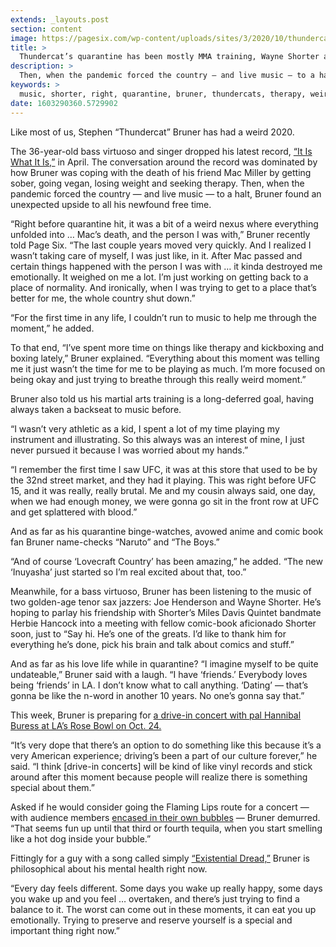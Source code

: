 ```yaml
--- 
extends: _layouts.post 
section: content 
image: https://pagesix.com/wp-content/uploads/sites/3/2020/10/thundercat.jpg?quality=90&strip=all&w=1200 
title: > 
  Thundercat’s quarantine has been mostly MMA training, Wayne Shorter and therapy 
description: > 
  Then, when the pandemic forced the country — and live music — to a halt, Bruner found an unexpected upside to all his newfound free time.“Right before quarantine hit, it was a bit of a weird nexus where everything unfolded into … Mac’s death, and the person I was with,” Bruner recently told Page Six.To that end, “I’ve spent more time on things like therapy and kickboxing and boxing lately,” Bruner explained.“Everything about this moment was telling me it just wasn’t the time for me to be playing as much.This was right before UFC 15, and it was really, really brutal. 
keywords: > 
  music, shorter, right, quarantine, bruner, thundercats, therapy, weird, really, playing, ufc, training, wasnt, mma, wayne, trying 
date: 1603290360.5729902 
--- 
```

<div><p>Like most of us, Stephen &#8220;Thundercat&#8221; Bruner has had a weird 2020.</p>
<p>The 36-year-old bass virtuoso and singer dropped his latest record, <a href="https://ninjatune.net/release/thundercat/it-is-what-it-is" rel="noopener noreferrer" target="_blank">&#8220;It Is What It Is,&#8221;</a> in April. The conversation around the record was dominated by how Bruner was coping with the death of his friend Mac Miller by getting sober, going vegan, losing weight and seeking therapy. Then, when the pandemic forced the country &#8212; and live music &#8212; to a halt, Bruner found an unexpected upside to all his newfound free time.</p>
<p>&#8220;Right before quarantine hit, it was a bit of a weird nexus where everything unfolded into &#8230; Mac&#8217;s death, and the person I was with,&#8221; Bruner recently told Page Six. &#8220;The last couple years moved very quickly. And I realized I wasn&#8217;t taking care of myself, I was just like, in it. After Mac passed and certain things happened with the person I was with &#8230; it kinda destroyed me emotionally. It weighed on me a lot. I&#8217;m just working on getting back to a place of normality. And ironically, when I was trying to get to a place that&#8217;s better for me, the whole country shut down.&#8221;</p>
<p>&#8220;For the first time in any life, I couldn&#8217;t run to music to help me through the moment,&#8221; he added.</p>
<p>To that end, &#8220;I&#8217;ve spent more time on things like therapy and kickboxing and boxing lately,&#8221; Bruner explained. &#8220;Everything about this moment was telling me it just wasn&#8217;t the time for me to be playing as much. I&#8217;m more focused on being okay and just trying to breathe through this really weird moment.&#8221;</p>
<p></p>
<p>Bruner also told us his martial arts training is a long-deferred goal, having always taken a backseat to music before.</p>
<p>&#8220;I wasn&#8217;t very athletic as a kid, I spent a lot of my time playing my instrument and illustrating. So this always was an interest of mine, I just never pursued it because I was worried about my hands.&#8221;</p>
<p>&#8220;I remember the first time I saw UFC, it was at this store that used to be by the 32nd street market, and they had it playing. This was right before UFC 15, and it was really, really brutal. Me and my cousin always said, one day, when we had enough money, we were gonna go sit in the front row at UFC and get splattered with blood.&#8221;</p>
<p>And as far as his quarantine binge-watches, avowed anime and comic book fan Bruner name-checks &#8220;Naruto&#8221; and &#8220;The Boys.&#8221;</p>
<p>&#8220;And of course &#8216;Lovecraft Country&#8217; has been amazing,&#8221; he added. &#8220;The new &#8216;Inuyasha&#8217; just started so I&#8217;m real excited about that, too.&#8221;</p>
<p>Meanwhile, for a bass virtuoso, Bruner has been listening to the music of two golden-age tenor sax jazzers: Joe Henderson and Wayne Shorter. He&#8217;s hoping to parlay his friendship with Shorter&#8217;s Miles Davis Quintet bandmate Herbie Hancock into a meeting with fellow comic-book aficionado Shorter soon, just to &#8220;Say hi. He&#8217;s one of the greats. I&#8217;d like to thank him for everything he&#8217;s done, pick his brain and talk about comics and stuff.&#8221;</p>
<p></p>
<p>And as far as his love life while in quarantine? &#8220;I imagine myself to be quite undateable,&#8221; Bruner said with a laugh. &#8220;I have &#8216;friends.&#8217; Everybody loves being &#8216;friends&#8217; in LA. I don&#8217;t know what to call anything. &#8216;Dating&#8217; &#8212; that&#8217;s gonna be like the n-word in another 10 years. No one&#8217;s gonna say that.&#8221;</p>
<p>This week, Bruner is preparing for <a href="https://rosebowlstadium.com/events/details/108/thundercat-and-hannibal-buress" rel="noopener noreferrer" target="_blank">a drive-in concert with pal Hannibal Buress at LA&#8217;s Rose Bowl on Oct. 24.</a></p>
<p>&#8220;It&#8217;s very dope that there&#8217;s an option to do something like this because it&#8217;s a very American experience; driving&#8217;s been a part of our culture forever,&#8221; he said. &#8220;I think [drive-in concerts] will be kind of like vinyl records and stick around after this moment because people will realize there is something special about them.&#8221;</p>
<p>Asked if he would consider going the Flaming Lips route for a concert &#8212; with audience members <a href="https://nypost.com/2020/10/15/the-flaming-lips-perform-for-audience-inside-plastic-bubbles/?_ga=2.268698614.620586509.1603132926-1787833842.1590516714" rel="noopener noreferrer" target="_blank">encased in their own bubbles</a> &#8212; Bruner demurred. &#8220;That seems fun up until that third or fourth tequila, when you start smelling like a hot dog inside your bubble.&#8221;</p>
<p>Fittingly for a guy with a song called simply <a href="https://open.spotify.com/track/2JwFuyHAm2iahd89lCks0J?si=EHE8AVIKRZ6ars7QfP5XGg" rel="noopener noreferrer" target="_blank">&#8220;Existential Dread,&#8221;</a> Bruner is philosophical about his mental health right now.</p>
<p>&#8220;Every day feels different. Some days you wake up really happy, some days you wake up and you feel &#8230; overtaken, and there&#8217;s just trying to find a balance to it. The worst can come out in these moments, it can eat you up emotionally. Trying to preserve and reserve yourself is a special and important thing right now.&#8221;</p>
			</div>